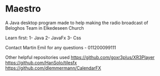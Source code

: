 # Maestro
A Java desktop program made to help making the radio broadcast of Beloghos Team in Elkedeseen Church

Learn first:
  1- Java
  2- JavaFx
  3- Css
  
Contact Martin Emil for any questions - 011200099111

Other helpful repositories used
https://github.com/goxr3plus/XR3Player
https://github.com/HanSolo/tilesfx
https://github.com/dlemmermann/CalendarFX
